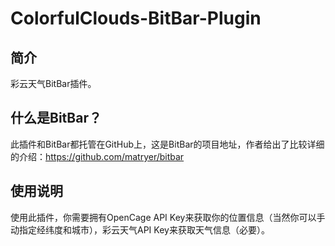 # ColorfulClouds-BitBar-Plugin
## 简介
彩云天气BitBar插件。
## 什么是BitBar？
此插件和BitBar都托管在GitHub上，这是BitBar的项目地址，作者给出了比较详细的介绍：https://github.com/matryer/bitbar
## 使用说明
使用此插件，你需要拥有OpenCage API Key来获取你的位置信息（当然你可以手动指定经纬度和城市），彩云天气API Key来获取天气信息（必要）。
